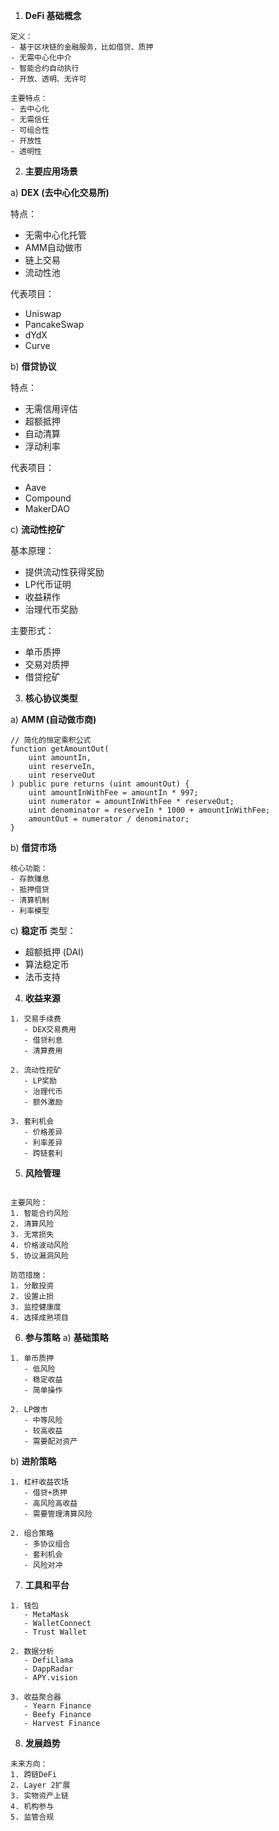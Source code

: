 1. **DeFi 基础概念**
```plaintext
定义：
- 基于区块链的金融服务，比如借贷、质押
- 无需中心化中介
- 智能合约自动执行
- 开放、透明、无许可

主要特点：
- 去中心化
- 无需信任
- 可组合性
- 开放性
- 透明性
```

2. **主要应用场景**

a) **DEX (去中心化交易所)**

特点：
- 无需中心化托管
- AMM自动做市
- 链上交易
- 流动性池

代表项目：
- Uniswap
- PancakeSwap
- dYdX
- Curve


b) **借贷协议**

特点：
- 无需信用评估
- 超额抵押
- 自动清算
- 浮动利率

代表项目：
- Aave
- Compound
- MakerDAO


c) **流动性挖矿**

基本原理：
- 提供流动性获得奖励
- LP代币证明
- 收益耕作
- 治理代币奖励

主要形式：
- 单币质押
- 交易对质押
- 借贷挖矿


3. **核心协议类型**
   
a) **AMM (自动做市商)**
```
// 简化的恒定乘积公式
function getAmountOut(
    uint amountIn,
    uint reserveIn,
    uint reserveOut
) public pure returns (uint amountOut) {
    uint amountInWithFee = amountIn * 997;
    uint numerator = amountInWithFee * reserveOut;
    uint denominator = reserveIn * 1000 + amountInWithFee;
    amountOut = numerator / denominator;
}
```
b) **借贷市场**
```
核心功能：
- 存款赚息
- 抵押借贷
- 清算机制
- 利率模型
```
c) **稳定币**
类型：
- 超额抵押 (DAI)
- 算法稳定币
- 法币支持

4. **收益来源**

```plaintext
1. 交易手续费
   - DEX交易费用
   - 借贷利息
   - 清算费用

2. 流动性挖矿
   - LP奖励
   - 治理代币
   - 额外激励

3. 套利机会
   - 价格差异
   - 利率差异
   - 跨链套利
```

5. **风险管理**

```plaintext

主要风险：
1. 智能合约风险
2. 清算风险
3. 无常损失
4. 价格波动风险
5. 协议漏洞风险

防范措施：
1. 分散投资
2. 设置止损
3. 监控健康度
4. 选择成熟项目
```

6. **参与策略**
a) **基础策略**

```
1. 单币质押
   - 低风险
   - 稳定收益
   - 简单操作

2. LP做市
   - 中等风险
   - 较高收益
   - 需要配对资产
```
b) **进阶策略**
```
1. 杠杆收益农场
   - 借贷+质押
   - 高风险高收益
   - 需要管理清算风险

2. 组合策略
   - 多协议组合
   - 套利机会
   - 风险对冲
```

7. **工具和平台**

```plaintext
1. 钱包
   - MetaMask
   - WalletConnect
   - Trust Wallet

2. 数据分析
   - DefiLlama
   - DappRadar
   - APY.vision

3. 收益聚合器
   - Yearn Finance
   - Beefy Finance
   - Harvest Finance
```

8. **发展趋势**

```plaintext
未来方向：
1. 跨链DeFi
2. Layer 2扩展
3. 实物资产上链
4. 机构参与
5. 监管合规
```
